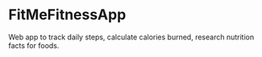 # FitMeFitnessApp
Web app to track daily steps, calculate calories burned, research nutrition facts for foods.
